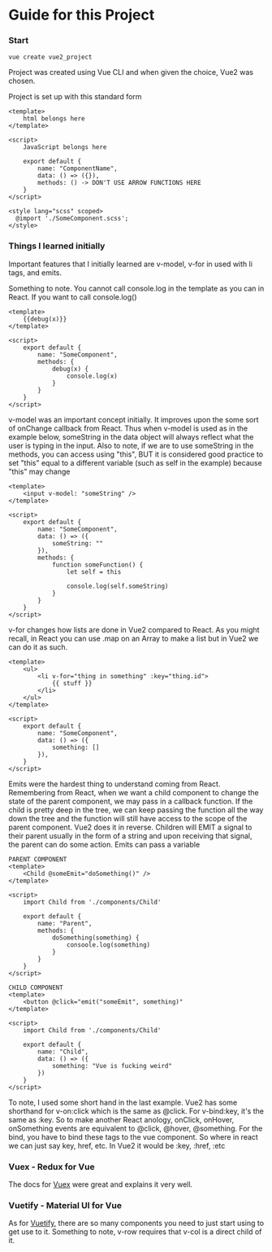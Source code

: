 # Guide for this Project

### Start
```
vue create vue2_project
```
Project was created using Vue CLI and when given the choice, Vue2 was chosen. 

Project is set up with this standard form
```
<template>
    html belongs here
</template>

<script>
    JavaScript belongs here

    export default {
        name: "ComponentName",
        data: () => ({}),
        methods: () -> DON'T USE ARROW FUNCTIONS HERE
    }
</script>

<style lang="scss" scoped>
  @import './SomeComponent.scss';
</style>
```

### Things I learned initially
Important features that I initially learned are v-model, v-for in used with li tags, and emits.

Something to note. You cannot call console.log in the template as you can in React. If you want to call console.log()

```
<template>
    {{debug(x)}}
</template>

<script>
    export default {
        name: "SomeComponent",
        methods: {
            debug(x) {
                console.log(x)
            }
        }
    }
</script>
```

v-model was an important concept initially. It improves upon the some sort of onChange callback from React. Thus when v-model is used as in the example below,
someString in the data object will always reflect what the user is typing in the input. Also to note, if we are to use someString in the methods, you can access
using "this", BUT it is considered good practice to set "this" equal to a different variable (such as self in the example) because "this" may change

```
<template>
    <input v-model: "someString" />
</template>

<script>
    export default {
        name: "SomeComponent",
        data: () => ({
            someString: ""
        }),
        methods: {
            function someFunction() {
                let self = this

                console.log(self.someString)
            }
        }
    }
</script>
```

v-for changes how lists are done in Vue2 compared to React. As you might recall, in React you can use .map on an Array to make a list but in Vue2 we can do it as such.

```
<template>
    <ul>
        <li v-for="thing in something" :key="thing.id">
            {{ stuff }}
        </li>
    </ul>
</template>

<script>
    export default {
        name: "SomeComponent",
        data: () => ({
            something: []
        }),
    }
</script>
```

Emits were the hardest thing to understand coming from React. Remembering from React, when we want a child component to change the state of the parent component, we may 
pass in a callback function. If the child is pretty deep in the tree, we can keep passing the function all the way down the tree and the function will still have access to the 
scope of the parent component. 
Vue2 does it in reverse. Children will EMIT a signal to their parent usually in the form of a string and upon receiving that signal, the parent can do some action. Emits can pass a variable

```
PARENT COMPONENT
<template>
    <Child @someEmit="doSomething()" />
</template>

<script>
    import Child from './components/Child'

    export default {
        name: "Parent",
        methods: {
            doSomething(something) {
                consoole.log(something)
            }
        }
    }
</script>

CHILD COMPONENT
<template>
    <button @click="emit("someEmit", something)"
</template>

<script>
    import Child from './components/Child'

    export default {
        name: "Child",
        data: () => ({
            something: "Vue is fucking weird"
        })
    }
</script>
```

To note, I used some short hand in the last example. Vue2 has some shorthand for v-on:click which is the same as @click. For v-bind:key, it's the same as :key. 
So to make another React anology, onClick, onHover, onSomething events are equivalent to @click, @hover, @something. For the bind, you have to bind these tags to the vue component. So where in react we can just say key, href, etc. In Vue2 it would be :key, :href, :etc

### Vuex - Redux for Vue
The docs for [Vuex](https://vuex.vuejs.org/) were great and explains it very well.

### Vuetify - Material UI for Vue
As for [Vuetify](https://vuetifyjs.com/en/), there are so many components you need to just start using to get use to it. 
Something to note, v-row requires that v-col is a direct child of it. 
